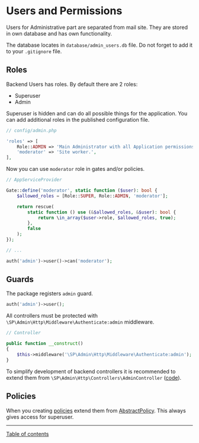 Users and Permissions
=====================

Users for Administrative part are separated from mail site.
They are stored in own database and has own functionality.

The database locates in `database/admin_users.db` file.
Do not forget to add it to your `.gitignore` file.

Roles
-----

Backend Users has roles. By default there are 2 roles:

- Superuser
- Admin

Superuser is hidden and can do all possible things for the application.
You can add additional roles in the published configuration file.

```php
// config/admin.php

'roles' => [
    Role::ADMIN => 'Main Administrator with all Application permissions.',
    'moderator' => 'Site worker.',
],
```

Now you can use `moderator` role in gates and/or policies.

```php
// AppServiceProvider

Gate::define('moderator', static function ($user): bool {
    $allowed_roles = [Role::SUPER, Role::ADMIN, 'moderator'];

    return rescue(
        static function () use (&$allowed_roles, &$user): bool {
            return \in_array($user->role, $allowed_roles, true);
        },
        false
    );
});

// ...

auth('admin')->user()->can('moderator');
```

Guards
------

The package registers `admin` guard.

```php
auth('admin')->user();
```

All controllers must be protected with `\SP\Admin\Http\Middleware\Authenticate:admin` middleware.

```php
// Controller

public function __construct()
{
    $this->middleware('\SP\Admin\Http\Middleware\Authenticate:admin');
}
```

To simplify development of backend controllers
it is recommended to extend them from
`\SP\Admin\Http\Controllers\AdminController`
([code](../src/Http/Controllers/AdminController.php)).

Policies
--------

When you creating [policies](https://laravel.com/docs/7.x/authorization#creating-policies)
extend them from [AbstractPolicy](../src/Models/Policies/AbstractPolicy.php).
This always gives access for superuser.

---

[Table of contents](./index.md)
